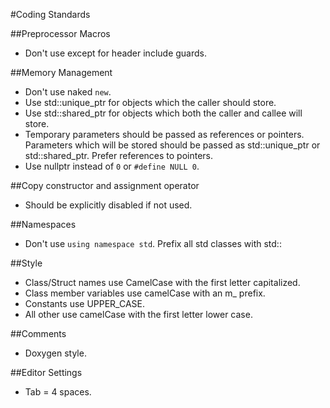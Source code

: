 #Coding Standards

##Preprocessor Macros
* Don't use except for header include guards.

##Memory Management
* Don't use naked `new`.
* Use std::unique_ptr for objects which the caller should store.
* Use std::shared_ptr for objects which both the caller and callee will store.
* Temporary parameters should be passed as references or pointers. Parameters which will be stored should be passed as std::unique_ptr or std::shared_ptr. Prefer references to pointers.
* Use nullptr instead of `0` or `#define NULL 0`.

##Copy constructor and assignment operator
* Should be explicitly disabled if not used.

##Namespaces
* Don't use `using namespace std`. Prefix all std classes with std::

##Style
* Class/Struct names use CamelCase with the first letter capitalized.
* Class member variables use camelCase with an m_ prefix.
* Constants use UPPER_CASE.
* All other use camelCase with the first letter lower case.

##Comments
* Doxygen style.

##Editor Settings
* Tab = 4 spaces.
